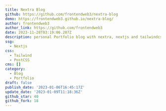 ```yaml
---
title: Nextra Blog
github: https://github.com/frontendweb3/nextra-blog
demo: https://frontendweb3.github.io/nextra-blog/
author: frontendweb3
author_link: https://github.com/frontendweb3
date: 2023-11-28T03:19:06.207Z
description: personal Portfolio blog with nextra, nextjs and tailwindcss
ssg:
  - Nextjs
css:
  - Tailwind
  - PostCSS
cms: []
category:
  - Blog
  - Portfolio
draft: false
publish_date: '2023-01-06T16:45:17Z'
update_date: '2023-01-09T11:18:36Z'
github_star: 40
github_fork: 18
---
```

